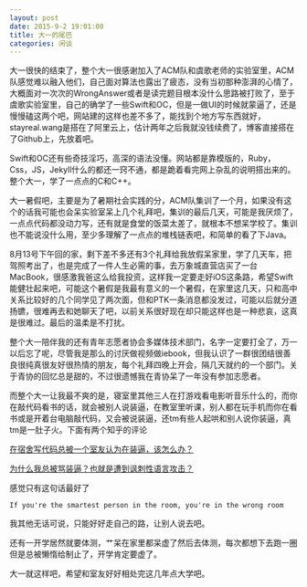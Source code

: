```yaml
---
layout: post
date: 2015-9-2 19:01:00
title: 大一的尾巴
categories: 闲谈
---
```

大一很快的结束了，整个大一很感谢加入了ACM队和虞歌老师的实验室里，ACM队感觉难以融入他们，自己面对算法也露出了疲态，没有当初那种澎湃的心情了，大概面对一次次的WrongAnswer或者是读完题目根本没什么思路被打败了，至于虞歌实验室里，自己的确学了一些Swift和OC，但是一做UI的时候就蒙逼了，还是慢慢磕这两个吧，网站建的这样也差不多了，能找到个地方写东西就好，stayreal.wang是搭在了阿里云上，估计两年之后我就没钱续费了，博客直接搭在了Github上，先放着吧。

Swift和OC还有些奇技淫巧，高深的语法没懂。网站都是靠模版的，Ruby，Css，JS，Jekyll什么的都还一窍不通，都是跪着看完网上杂乱的说明搭出来的。整个大一，学了一点点的C和C++。

大一暑假吧，主要是为了暑期社会实践的分，ACM队集训了一个月，如果没有这个的话我可能也会呆实验室呆上几个礼拜吧，集训的最后几天，可能是我厌烦了，一点点代码都没动力写，还有就是食堂的饭菜太差了，就根本不想呆学校了。集训也不能说没什么用，至少多理解了一点点的堆栈链表吧，和简单的看了下Java。

8月13号下午回的家，剩下差不多还有3个礼拜给我放假呆家里，学了几天车，把驾照考出了，也是完成了一件人生必需的事，去万象城直营店买了一台MacBook，很感激我爸这么给我投资，这样我一定要走好iOS这条路，希望Swift能健壮起来吧，可能这个暑假是我最有意义的一个暑假，在家里这几天，只和高中关系比较好的几个同学见了两次面，但和PTK一条消息都没发过，可能以后就分道扬镳，很难再去和她聊天了吧，以前关系很好现在却只能这样也是一种悲哀，这真是很难过。最后的温柔是不打扰。

整个大一陪伴我的还有青年志愿者协会多媒体技术部门，名字一定要打全了，万一以后忘了呢，尽管我是那么的讨厌做视频做iebook，但我认识了一群很团结很善良很纯真很友好很热情的朋友，每个礼拜四晚上开会，隔几天就约的一个部门。关于青协的回忆总是甜的，不过很遗憾我在青协呆了一年没有参加志愿者。

而整个大一让我最不爽的是，寝室里其他三人在打游戏看电影听音乐什么的，而你在敲代码看书的话，就会被别人说装逼，在教室里听课，别人都在玩手机而你在看书或是开着台电脑敲代码，又会被说装逼，还tm有些人起哄和别人说你装逼，真tm是一肚子火。下面有两个知乎的评论

[在宿舍写代码总被一个室友认为在装逼，该怎么办？](http://www.zhihu.com/question/30362260)

[为什么我总被骂装逼？也就是遭到讽刺性语言攻击？](http://www.zhihu.com/question/22251192)

感觉只有这句话最好了

    If you're the smartest person in the room, you're in the wrong room

我其他无话可说，只能好好走自己的路，让别人说去吧。

还有一开学居然就要体测，艹呆在家里都呆虚了然后去体测，每次都想下去跑一圈但是总被懒惰给制止了，开学肯定要虚了。

大一就这样吧，希望和室友好好相处完这几年点大学吧。